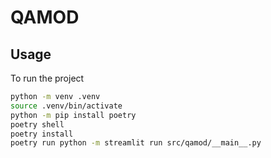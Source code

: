 # QAMOD

## Usage

To run the project

```bash
python -m venv .venv
source .venv/bin/activate
python -m pip install poetry
poetry shell
poetry install
poetry run python -m streamlit run src/qamod/__main__.py
```
